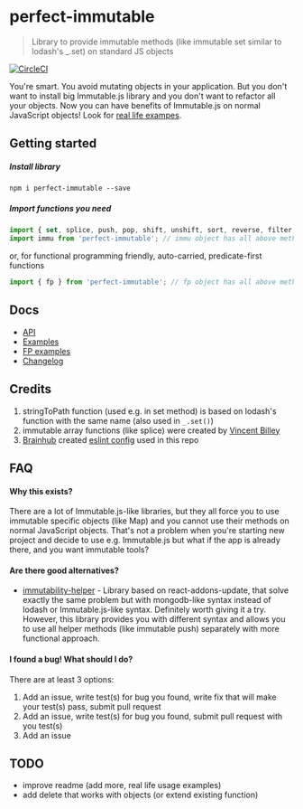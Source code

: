 # perfect-immutable
> Library to provide immutable methods (like immutable set similar to lodash's _.set) on standard JS objects

[![CircleCI](https://circleci.com/gh/Lukasz-pluszczewski/perfect-immutable.svg?style=svg)](https://circleci.com/gh/Lukasz-pluszczewski/perfect-immutable)

You're smart. You avoid mutating objects in your application. But you don't want to install big Immutable.js library and you don't want to refactor all your objects. Now you can have benefits of Immutable.js on normal JavaScript objects! Look for [real life exampes](docs/EXAMPLES.md).

## Getting started
##### Install library
`npm i perfect-immutable --save`

##### Import functions you need
```javascript
import { set, splice, push, pop, shift, unshift, sort, reverse, filter, immutableDelete } from 'perfect-immutable';
import immu from 'perfect-immutable'; // immu object has all above methods
```
or, for functional programming friendly, auto-carried, predicate-first functions
```javascript
import { fp } from 'perfect-immutable'; // fp object has all above methods
```

## Docs
- [API](docs/API.md)
- [Examples](docs/EXAMPLES.md)
- [FP examples](docs/EXAMPLESFP.md)
- [Changelog](docs/CHANGELOG.md)

## Credits
1. stringToPath function (used e.g. in set method) is based on lodash's function with the same name (also used in `_.set()`)
2. immutable array functions (like splice) were created by [Vincent Billey](https://vincent.billey.me/)
3. [Brainhub](https://brainhub.eu/) created [eslint config](https://github.com/adam-golab/eslint-config-brainhub) used in this repo

## FAQ
#### Why this exists?
There are a lot of Immutable.js-like libraries, but they all force you to use immutable specific objects (like Map) and you cannot use their methods on normal JavaScript objects. That's not a problem when you're starting new project and decide to use e.g. Immutable.js but what if the app is already there, and you want immutable tools?

#### Are there good alternatives?
- [immutability-helper](https://github.com/kolodny/immutability-helper) - Library based on react-addons-update, that solve exactly the same problem but with mongodb-like syntax instead of lodash or Immutable.js-like syntax. Definitely worth giving it a try. However, this library provides you with different syntax and allows you to use all helper methods (like immutable push) separately with more functional approach.

#### I found a bug! What should I do?
There are at least 3 options:
1. Add an issue, write test(s) for bug you found, write fix that will make your test(s) pass, submit pull request
2. Add an issue, write test(s) for bug you found, submit pull request with you test(s)
3. Add an issue

## TODO
- improve readme (add more, real life usage examples)
- add delete that works with objects (or extend existing function)